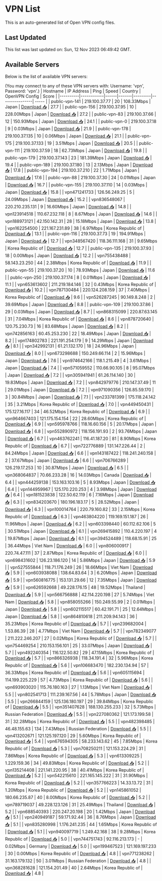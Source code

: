 # VPN List

This is an auto-generated list of Open VPN config files.

## Last Updated

This list was last updated on: Sun, 12 Nov 2023 06:49:42 GMT.

## Available Servers

Below is the list of available VPN servers:

(You may connect to any of these VPN servers with: Username: 'vpn', Password: 'vpn'.)
| Hostname | IP Address | Ping | Speed | Country | OpenVPN Config | Score |
|----------|------------|------|-------|---------|----------------| ----- |
| public-vpn-141 | 219.100.37.77 | 20 | 108.33Mbps | Japan | [Download 📥](./configs/server_0_JP.ovpn) | 27.7 |
| public-vpn-156 | 219.100.37.95 | 10 | 228.00Mbps | Japan | [Download 📥](./configs/server_1_JP.ovpn) | 27.2 |
| public-vpn-83 | 219.100.37.66 | 12 | 150.93Mbps | Japan | [Download 📥](./configs/server_2_JP.ovpn) | 24.1 |
| public-vpn-0 | 219.100.37.18 | 9 | 0.03Mbps | Japan | [Download 📥](./configs/server_3_JP.ovpn) | 21.9 |
| public-vpn-178 | 219.100.37.135 | 10 | 0.06Mbps | Japan | [Download 📥](./configs/server_4_JP.ovpn) | 21.1 |
| public-vpn-175 | 219.100.37.133 | 19 | 3.51Mbps | Japan | [Download 📥](./configs/server_5_JP.ovpn) | 20.5 |
| public-vpn-111 | 219.100.37.59 | 18 | 62.73Mbps | Japan | [Download 📥](./configs/server_6_JP.ovpn) | 19.8 |
| public-vpn-179 | 219.100.37.143 | 23 | 181.39Mbps | Japan | [Download 📥](./configs/server_7_JP.ovpn) | 19.4 |
| public-vpn-189 | 219.100.37.180 | 13 | 2.13Mbps | Japan | [Download 📥](./configs/server_8_JP.ovpn) | 17.8 |
| public-vpn-194 | 219.100.37.210 | 22 | 1.71Mbps | Japan | [Download 📥](./configs/server_9_JP.ovpn) | 17.6 |
| public-vpn-88 | 219.100.37.30 | 24 | 0.01Mbps | Japan | [Download 📥](./configs/server_10_JP.ovpn) | 16.7 |
| public-vpn-155 | 219.100.37.110 | 14 | 0.03Mbps | Japan | [Download 📥](./configs/server_11_JP.ovpn) | 15.8 |
| vpn471241733 | 126.56.249.25 | 5 | 24.09Mbps | Japan | [Download 📥](./configs/server_12_JP.ovpn) | 15.2 |
| vpn836548067 | 220.210.235.131 | 9 | 16.60Mbps | Japan | [Download 📥](./configs/server_13_JP.ovpn) | 14.8 |
| vpn123914518 | 110.67.232.118 | 8 | 8.67Mbps | Japan | [Download 📥](./configs/server_14_JP.ovpn) | 14.6 |
| vpn188973121 | 42.150.142.31 | 28 | 15.18Mbps | Japan | [Download 📥](./configs/server_15_JP.ovpn) | 13.8 |
| vpn162254500 | 221.167.231.89 | 38 | 6.97Mbps | Korea Republic of | [Download 📥](./configs/server_16_KR.ovpn) | 13.1 |
| public-vpn-116 | 219.100.37.73 | 19 | 194.91Mbps | Japan | [Download 📥](./configs/server_17_JP.ovpn) | 12.7 |
| vpn348567420 | 118.36.111.168 | 31 | 9.65Mbps | Korea Republic of | [Download 📥](./configs/server_18_KR.ovpn) | 12.7 |
| public-vpn-135 | 219.100.37.93 | 18 | 0.00Mbps | Japan | [Download 📥](./configs/server_19_JP.ovpn) | 12.2 |
| vpn755438488 | 58.143.23.250 | 44 | 2.38Mbps | Korea Republic of | [Download 📥](./configs/server_20_KR.ovpn) | 11.9 |
| public-vpn-55 | 219.100.37.20 | 10 | 78.93Mbps | Japan | [Download 📥](./configs/server_21_JP.ovpn) | 11.6 |
| public-vpn-250 | 219.100.37.174 | 8 | 0.01Mbps | Japan | [Download 📥](./configs/server_22_JP.ovpn) | 11.1 |
| vpn653613602 | 211.219.184.146 | 32 | 0.43Mbps | Korea Republic of | [Download 📥](./configs/server_23_KR.ovpn) | 10.2 |
| vpn787130484 | 220.124.208.159 | 37 | 7.40Mbps | Korea Republic of | [Download 📥](./configs/server_24_KR.ovpn) | 9.6 |
| vpn526287245 | 90.149.8.248 | 2 | 39.69Mbps | Japan | [Download 📥](./configs/server_25_JP.ovpn) | 8.8 |
| public-vpn-109 | 219.100.37.86 | 29 | 0.03Mbps | Japan | [Download 📥](./configs/server_26_JP.ovpn) | 8.7 |
| vpn868315099 | 220.87.63.145 | 31 | 7.04Mbps | Korea Republic of | [Download 📥](./configs/server_27_KR.ovpn) | 8.6 |
| vpn878720640 | 120.75.230.73 | 16 | 83.68Mbps | Japan | [Download 📥](./configs/server_28_JP.ovpn) | 8.2 |
| vpn742856163 | 60.45.253.230 | 22 | 18.49Mbps | Japan | [Download 📥](./configs/server_29_JP.ovpn) | 8.2 |
| vpn174802783 | 221.191.254.179 | 9 | 14.29Mbps | Japan | [Download 📥](./configs/server_30_JP.ovpn) | 8.1 |
| vpn342992131 | 61.21.132.170 | 18 | 24.96Mbps | Japan | [Download 📥](./configs/server_31_JP.ovpn) | 8.0 |
| vpn673298688 | 150.249.66.114 | 2 | 15.96Mbps | Japan | [Download 📥](./configs/server_32_JP.ovpn) | 7.6 |
| vpn974642166 | 118.1.215.49 | 4 | 3.61Mbps | Japan | [Download 📥](./configs/server_33_JP.ovpn) | 7.4 |
| vpn571059552 | 110.66.90.105 | 8 | 95.07Mbps | Japan | [Download 📥](./configs/server_34_JP.ovpn) | 7.2 |
| vpn305941941 | 61.26.114.140 | 30 | 19.83Mbps | Japan | [Download 📥](./configs/server_35_JP.ovpn) | 7.2 |
| vpn842979776 | 210.147.37.49 | 11 | 29.01Mbps | Japan | [Download 📥](./configs/server_36_JP.ovpn) | 7.2 |
| vpn971090356 | 126.85.59.170 | 3 | 30.84Mbps | Japan | [Download 📥](./configs/server_37_JP.ovpn) | 7.1 |
| vpn233781399 | 175.118.24.142 | 35 | 3.21Mbps | Korea Republic of | [Download 📥](./configs/server_38_KR.ovpn) | 7.0 |
| vpn449450431 | 175.127.16.117 | 34 | 46.52Mbps | Korea Republic of | [Download 📥](./configs/server_39_KR.ovpn) | 6.9 |
| vpn964667403 | 121.175.154.154 | 22 | 28.60Mbps | Korea Republic of | [Download 📥](./configs/server_40_KR.ovpn) | 6.9 |
| vpn595978766 | 118.16.60.156 | 5 | 20.17Mbps | Japan | [Download 📥](./configs/server_41_JP.ovpn) | 6.8 |
| vpn552890972 | 118.156.191.93 | 2 | 93.76Mbps | Japan | [Download 📥](./configs/server_42_JP.ovpn) | 6.7 |
| vpn463762241 | 116.41.187.20 | 81 | 8.90Mbps | Korea Republic of | [Download 📥](./configs/server_43_KR.ovpn) | 6.7 |
| vpn722776889 | 131.147.226.44 | 2 | 84.24Mbps | Japan | [Download 📥](./configs/server_44_JP.ovpn) | 6.6 |
| vpn143187422 | 118.241.240.158 | 2 | 37.67Mbps | Japan | [Download 📥](./configs/server_45_JP.ovpn) | 6.6 |
| vpn706766289 | 126.219.17.253 | 10 | 30.87Mbps | Japan | [Download 📥](./configs/server_46_JP.ovpn) | 6.5 |
| vpn368064837 | 70.66.233.28 | 16 | 14.03Mbps | Canada | [Download 📥](./configs/server_47_CA.ovpn) | 6.4 |
| vpn444259138 | 153.163.103.16 | 5 | 8.93Mbps | Japan | [Download 📥](./configs/server_48_JP.ovpn) | 6.4 |
| vpn144959967 | 125.170.220.253 | 4 | 3.98Mbps | Japan | [Download 📥](./configs/server_49_JP.ovpn) | 6.4 |
| vpn181523838 | 122.50.62.119 | 6 | 7.16Mbps | Japan | [Download 📥](./configs/server_50_JP.ovpn) | 6.3 |
| vpn834203670 | 180.196.183.17 | 5 | 28.52Mbps | Japan | [Download 📥](./configs/server_51_JP.ovpn) | 6.3 |
| vpn100014764 | 220.79.160.82 | 33 | 2.15Mbps | Korea Republic of | [Download 📥](./configs/server_52_KR.ovpn) | 6.3 |
| vpn463804220 | 119.169.151.187 | 26 | 11.96Mbps | Japan | [Download 📥](./configs/server_53_JP.ovpn) | 6.2 |
| vpn603398440 | 60.112.62.106 | 5 | 30.51Mbps | Japan | [Download 📥](./configs/server_54_JP.ovpn) | 6.1 |
| vpn269415892 | 110.4.220.197 | 4 | 19.87Mbps | Japan | [Download 📥](./configs/server_55_JP.ovpn) | 6.1 |
| vpn394524489 | 118.68.15.91 | 25 | 36.44Mbps | Viet Nam | [Download 📥](./configs/server_56_VN.ovpn) | 6.0 |
| vpn806000917 | 220.74.47.111 | 37 | 2.87Mbps | Korea Republic of | [Download 📥](./configs/server_57_KR.ovpn) | 6.0 |
| vpn698431602 | 126.23.186.120 | 14 | 5.86Mbps | Japan | [Download 📥](./configs/server_58_JP.ovpn) | 5.9 |
| vpn527555844 | 118.71.176.249 | 26 | 18.66Mbps | Viet Nam | [Download 📥](./configs/server_59_VN.ovpn) | 5.9 |
| vpn603938088 | 138.64.83.64 | 3 | 6.20Mbps | Japan | [Download 📥](./configs/server_60_JP.ovpn) | 5.9 |
| vpn560816775 | 153.131.29.66 | 12 | 7.35Mbps | Japan | [Download 📥](./configs/server_61_JP.ovpn) | 5.9 |
| vpn626592668 | 49.228.176.15 | 48 | 19.52Mbps | Thailand | [Download 📥](./configs/server_62_TH.ovpn) | 5.9 |
| vpn566756888 | 42.114.220.198 | 27 | 5.74Mbps | Viet Nam | [Download 📥](./configs/server_63_VN.ovpn) | 5.8 |
| vpn858055266 | 150.249.55.99 | 2 | 0.01Mbps | Japan | [Download 📥](./configs/server_64_JP.ovpn) | 5.8 |
| vpn602115517 | 60.42.191.71 | 25 | 12.64Mbps | Japan | [Download 📥](./configs/server_65_JP.ovpn) | 5.8 |
| vpn864810618 | 211.209.94.143 | 36 | 35.23Mbps | Korea Republic of | [Download 📥](./configs/server_66_KR.ovpn) | 5.7 |
| vpn239682004 | 1.53.86.39 | 28 | 4.77Mbps | Viet Nam | [Download 📥](./configs/server_67_VN.ovpn) | 5.7 |
| vpn782349077 | 211.222.246.207 | 27 | 0.02Mbps | Korea Republic of | [Download 📥](./configs/server_68_KR.ovpn) | 5.7 |
| vpn754469254 | 210.153.156.101 | 25 | 33.07Mbps | Japan | [Download 📥](./configs/server_69_JP.ovpn) | 5.7 |
| vpn492240354 | 116.122.50.82 | 29 | 47.15Mbps | Korea Republic of | [Download 📥](./configs/server_70_KR.ovpn) | 5.7 |
| vpn866326938 | 118.34.191.4 | 32 | 5.96Mbps | Korea Republic of | [Download 📥](./configs/server_71_KR.ovpn) | 5.6 |
| vpn106683470 | 182.230.134.94 | 57 | 36.33Mbps | Korea Republic of | [Download 📥](./configs/server_72_KR.ovpn) | 5.6 |
| vpn605115694 | 114.199.225.229 | 57 | 4.73Mbps | Korea Republic of | [Download 📥](./configs/server_73_KR.ovpn) | 5.6 |
| vpn693903020 | 115.76.180.163 | 27 | 1.13Mbps | Viet Nam | [Download 📥](./configs/server_74_VN.ovpn) | 5.5 |
| vpn802541713 | 111.239.167.56 | 44 | 5.78Mbps | Japan | [Download 📥](./configs/server_75_JP.ovpn) | 5.5 |
| vpn266844159 | 125.136.180.197 | 29 | 39.84Mbps | Korea Republic of | [Download 📥](./configs/server_76_KR.ovpn) | 5.5 |
| vpn351407628 | 188.130.255.233 | 32 | 5.73Mbps | Russian Federation | [Download 📥](./configs/server_77_RU.ovpn) | 5.5 |
| vpn227080362 | 121.173.199.58 | 31 | 32.28Mbps | Korea Republic of | [Download 📥](./configs/server_78_KR.ovpn) | 5.5 |
| vpn482398485 | 46.48.155.63 | 134 | 7.43Mbps | Russian Federation | [Download 📥](./configs/server_79_RU.ovpn) | 5.5 |
| vpn413202671 | 121.125.197.120 | 29 | 5.60Mbps | Korea Republic of | [Download 📥](./configs/server_80_KR.ovpn) | 5.4 |
| vpn676594305 | 58.233.143.62 | 45 | 7.85Mbps | Korea Republic of | [Download 📥](./configs/server_81_KR.ovpn) | 5.3 |
| vpn708250211 | 121.153.224.29 | 31 | 7.86Mbps | Korea Republic of | [Download 📥](./configs/server_82_KR.ovpn) | 5.3 |
| vpn613309225 | 1.229.159.36 | 34 | 49.83Mbps | Korea Republic of | [Download 📥](./configs/server_83_KR.ovpn) | 5.2 |
| vpn135214408 | 221.141.220.95 | 38 | 40.41Mbps | Korea Republic of | [Download 📥](./configs/server_84_KR.ovpn) | 5.2 |
| vpn542215610 | 221.165.145.222 | 31 | 31.90Mbps | Korea Republic of | [Download 📥](./configs/server_85_KR.ovpn) | 5.2 |
| vpn357766223 | 14.33.13.72 | 31 | 1.20Mbps | Korea Republic of | [Download 📥](./configs/server_86_KR.ovpn) | 5.2 |
| vpn145861052 | 180.66.235.87 | 40 | 8.00Mbps | Korea Republic of | [Download 📥](./configs/server_87_KR.ovpn) | 5.2 |
| vpn789719037 | 49.228.123.126 | 31 | 25.49Mbps | Thailand | [Download 📥](./configs/server_88_TH.ovpn) | 5.2 |
| vpn688540393 | 220.247.20.198 | 20 | 1.42Mbps | Japan | [Download 📥](./configs/server_89_JP.ovpn) | 5.1 |
| vpn240949187 | 59.171.92.44 | 36 | 8.76Mbps | Japan | [Download 📥](./configs/server_90_JP.ovpn) | 5.1 |
| vpn835280998 | 1.176.241.235 | 44 | 1.65Mbps | Korea Republic of | [Download 📥](./configs/server_91_KR.ovpn) | 5.1 |
| vpn940097719 | 1.249.42.168 | 38 | 9.28Mbps | Korea Republic of | [Download 📥](./configs/server_92_KR.ovpn) | 5.0 |
| vpn744751743 | 92.116.213.173 | - | 0.02Mbps | Germany | [Download 📥](./configs/server_93_DE.ovpn) | 5.0 |
| vpn199467523 | 121.169.197.233 | 30 | 0.00Mbps | Korea Republic of | [Download 📥](./configs/server_94_KR.ovpn) | 4.8 |
| vpn771238262 | 31.163.179.132 | 50 | 3.01Mbps | Russian Federation | [Download 📥](./configs/server_95_RU.ovpn) | 4.8 |
| vpn368281628 | 121.154.201.49 | 40 | 2.64Mbps | Korea Republic of | [Download 📥](./configs/server_96_KR.ovpn) | 4.8 |
